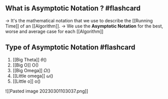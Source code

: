 
## What is Asymptotic Notation ?  #flashcard

-> It's the mathematical notation that we use to describe the [[Running Time]] of an [[Algorithm]].
-> We use the **Asymptotic Notation** for the best, worse and average case for each [[Algorithm]]
<!--ID: 1680112789681-->


## Type of Asymptotic Notation #flashcard

1. [[Big Theta]] $\theta()$
2. [[Big O]] O()
3. [[Big Omega]] $\Omega()$
4. [[Little omega]] $\omega()$
5. [[Little o]] o()
<!--ID: 1680112789684-->


![[Pasted image 20230301103037.png]]
